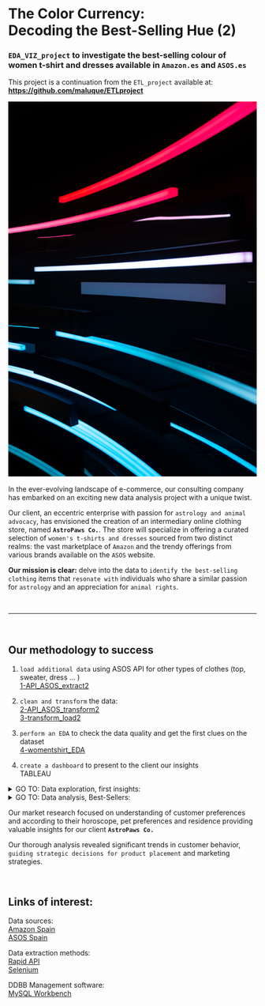 # The Color Currency: <br/> Decoding the Best-Selling Hue (2)

### `EDA_VIZ_project` to investigate the best-selling colour of women t-shirt and dresses available in `Amazon.es` and `ASOS.es`

This project is a continuation from the `ETL_project` available at: **https://github.com/maluque/ETLproject**

![intro](images/intro.jpg)


In the ever-evolving landscape of e-commerce, our consulting company has embarked on an exciting new data analysis project with a unique twist.

Our client, an eccentric enterprise with passion for `astrology and animal advocacy`, has envisioned the creation of an intermediary online clothing store, named **`AstroPaws Co.`**. The store will specialize in offering a curated selection of `women's t-shirts and dresses` sourced from two distinct realms: the vast marketplace of `Amazon` and the trendy offerings from various brands available on the `ASOS` website.


**Our mission is clear:** delve into the data to `identify the best-selling clothing` items that `resonate with` individuals who share a similar passion for `astrology` and an appreciation for `animal rights`.

<br/>

--------------

<br/>


## Our methodology to success

1. `load additional data` using ASOS API for other types of clothes (top, sweater, dress ... ) <br/>
    [1-API_ASOS_extract2](notebooks/1-API_ASOS_extract2.ipynb) <br/>

2. `clean and transform` the data: <br/>
    [2-API_ASOS_transform2](notebooks/2-API_ASOS_transform2.ipynb) <br/>
    [3-transform_load2](notebooks/3-transform_load2.ipynb)  <br/>

3. `perform an EDA` to check the data quality and get the first clues on the dataset <br/>
    [4-womentshirt_EDA](notebooks/4-womentshirt_EDA.ipynb)  <br/>

3. `create a dashboard` to present to the client our insights <br/>
    TABLEAU  <br/>



<details>
<summary> GO TO: Data exploration, first insights:<a name="clean1"></a></summary>
<br>

## How much data have we collected??

* From 2 stores: ASOS and Amazon (AWZ)
* Classified in 15 types -filtering types with > 100 products
* Classified in 11 colors -filtering colors with > 900 products


## Brands

AWZ dataset collects products from `1320 brands while ASOS 365`. Both collect clothes from `common 35 brands`.

<div style="border: 4px solid white; padding: 0px;">
    <img src="images/brands_ven1.png" alt="Your Image Description" />
</div>

<br>

## Price distribution

Without further evaluating and filtering the outliers out, the two shops present a similar price distribution.

<div style="border: 4px solid white; padding: 0px;">
    <img src="images/price_hist1.png" alt="Your Image Description" />
</div>
<br>

## Product clothes type and colour combined

`ASOS dataset includes specific types of clothes that AMZ doesn't`, such as "zapatos" and "casacas sanitarias". Likewise, ASOS collects a much larger number of dresses (vestidos y faldas).

<br>

`AMZ collects a much larger number of products under the category "camisa".`  Nonewithstanding, AMZ also returned a considerable number of products that are not stricktely t-shirts. This indicates that `AMZ quite ignores the filters we asked.`

<br>
<div style="border: 4px solid white; padding: 0px;">
    <img src="images/price_mat1.png" alt="Your Image Description" />
</div>
<br>



</details>


<details>
<summary> GO TO: Data analysis, Best-Sellers: <a name="clean1"></a></summary>
<br>

Tableau dashboards are available at: [colors.twb](colors.twb) 

## Spanish Provinces

We found that, in some Spanish provinces, customers have specific preference for certain colors as for instance:

* Jaen - Turquesa
* Segovia - Negro
* Las Palmas - Naranja


<br>
<div style="border: 4px solid white; padding: 0px;">
    <img src="images/province.png" alt="Your Image Description" />
</div>
<br>

## Type of clothing product

When focusing on T-shirt and dresses prices according to color, we find two very different trends:

* Black dresses are the most expensive ones in average
* white t-shirts are the most expensive ones in average

<br>
<div style="border: 4px solid white; padding: 0px;">
    <img src="images/types3.png" alt="Your Image Description" />
</div>
<br>

## Pet preferences

According to our market study, we find very stricking differences in the color preference of the customers when comparing their pet preferences.

The clothing preferences are evaluated according to the average price of the products by color. This opens the possibility to perform further economic segmentation studies focus on these specific groups.


<br>
<div style="border: 4px solid white; padding: 0px;">
    <img src="images/catdog.png" alt="Your Image Description" />
</div>
<br>

## Horoscope

The clothing color preferences according to the customers' horoscope also revealed that certain individuals are prone to pick specific color clothes.

<br>
<div style="border: 4px solid white; padding: 0px;">
    <img src="images/horoscope.png" alt="Your Image Description" />
</div>
<br>

</details>

Our market research focused on understanding of customer preferences and according to their horoscope, pet preferences and residence providing valuable insights for our client **`AstroPaws Co.`**

 Our thorough analysis revealed significant trends in customer behavior, `guiding strategic decisions for product placement` and marketing strategies.

<br>

## Links of interest:

Data sources: <br/>
[Amazon Spain](https://www.amazon.es/) <br/>
[ASOS Spain](https://www.asos.com/es/) <br/>

Data extraction methods: <br/>
[Rapid API](https://rapidapi.com/) <br/>
[Selenium](https://www.selenium.dev/) <br/>

DDBB Management software: <br/>
[MySQL Workbench](https://www.mysql.com/products/workbench/) <br/>
